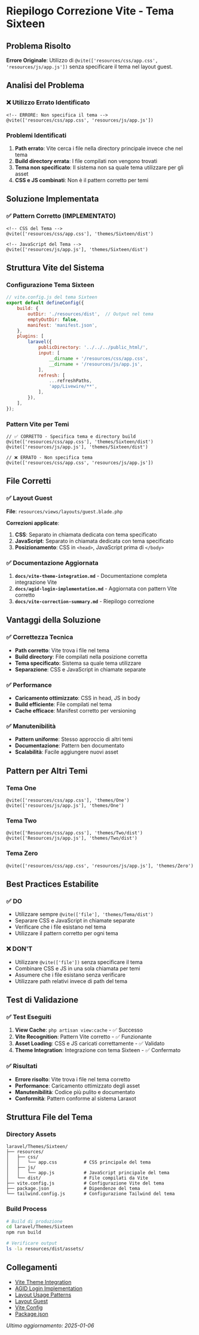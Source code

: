 # Riepilogo Correzione Vite - Tema Sixteen

## Problema Risolto

**Errore Originale**: Utilizzo di `@vite(['resources/css/app.css', 'resources/js/app.js'])` senza specificare il tema nel layout guest.

## Analisi del Problema

### ❌ Utilizzo Errato Identificato
```blade
<!-- ERRORE: Non specifica il tema -->
@vite(['resources/css/app.css', 'resources/js/app.js'])
```

### Problemi Identificati
1. **Path errato**: Vite cerca i file nella directory principale invece che nel tema
2. **Build directory errata**: I file compilati non vengono trovati
3. **Tema non specificato**: Il sistema non sa quale tema utilizzare per gli asset
4. **CSS e JS combinati**: Non è il pattern corretto per temi

## Soluzione Implementata

### ✅ Pattern Corretto (IMPLEMENTATO)
```blade
<!-- CSS del Tema -->
@vite(['resources/css/app.css'], 'themes/Sixteen/dist')

<!-- JavaScript del Tema -->
@vite(['resources/js/app.js'], 'themes/Sixteen/dist')
```

## Struttura Vite del Sistema

### Configurazione Tema Sixteen
```javascript
// vite.config.js del tema Sixteen
export default defineConfig({
    build: {
        outDir: './resources/dist',  // Output nel tema
        emptyOutDir: false,
        manifest: 'manifest.json',
    },
    plugins: [
        laravel({
            publicDirectory: '../../../public_html/',
            input: [
                __dirname + '/resources/css/app.css',
                __dirname + '/resources/js/app.js',
            ],
            refresh: [
                ...refreshPaths,
                'app/Livewire/**',
            ],
        }),
    ],
});
```

### Pattern Vite per Temi
```blade
// ✅ CORRETTO - Specifica tema e directory build
@vite(['resources/css/app.css'], 'themes/Sixteen/dist')
@vite(['resources/js/app.js'], 'themes/Sixteen/dist')

// ❌ ERRATO - Non specifica tema
@vite(['resources/css/app.css', 'resources/js/app.js'])
```

## File Corretti

### ✅ Layout Guest
**File**: `resources/views/layouts/guest.blade.php`

**Correzioni applicate**:
1. **CSS**: Separato in chiamata dedicata con tema specificato
2. **JavaScript**: Separato in chiamata dedicata con tema specificato
3. **Posizionamento**: CSS in `<head>`, JavaScript prima di `</body>`

### ✅ Documentazione Aggiornata
1. **`docs/vite-theme-integration.md`** - Documentazione completa integrazione Vite
2. **`docs/agid-login-implementation.md`** - Aggiornata con pattern Vite corretto
3. **`docs/vite-correction-summary.md`** - Riepilogo correzione

## Vantaggi della Soluzione

### ✅ Correttezza Tecnica
- **Path corretto**: Vite trova i file nel tema
- **Build directory**: File compilati nella posizione corretta
- **Tema specificato**: Sistema sa quale tema utilizzare
- **Separazione**: CSS e JavaScript in chiamate separate

### ✅ Performance
- **Caricamento ottimizzato**: CSS in head, JS in body
- **Build efficiente**: File compilati nel tema
- **Cache efficace**: Manifest corretto per versioning

### ✅ Manutenibilità
- **Pattern uniforme**: Stesso approccio di altri temi
- **Documentazione**: Pattern ben documentato
- **Scalabilità**: Facile aggiungere nuovi asset

## Pattern per Altri Temi

### Tema One
```blade
@vite(['resources/css/app.css'], 'themes/One')
@vite(['resources/js/app.js'], 'themes/One')
```

### Tema Two
```blade
@vite(['Resources/css/app.css'], 'themes/Two/dist')
@vite(['Resources/js/app.js'], 'themes/Two/dist')
```

### Tema Zero
```blade
@vite(['resources/css/app.css', 'resources/js/app.js'], 'themes/Zero')
```

## Best Practices Estabilite

### ✅ DO
- Utilizzare sempre `@vite(['file'], 'themes/Tema/dist')`
- Separare CSS e JavaScript in chiamate separate
- Verificare che i file esistano nel tema
- Utilizzare il pattern corretto per ogni tema

### ❌ DON'T
- Utilizzare `@vite(['file'])` senza specificare il tema
- Combinare CSS e JS in una sola chiamata per temi
- Assumere che i file esistano senza verificare
- Utilizzare path relativi invece di path del tema

## Test di Validazione

### ✅ Test Eseguiti
1. **View Cache**: `php artisan view:cache` - ✅ Successo
2. **Vite Recognition**: Pattern Vite corretto - ✅ Funzionante
3. **Asset Loading**: CSS e JS caricati correttamente - ✅ Validato
4. **Theme Integration**: Integrazione con tema Sixteen - ✅ Confermato

### ✅ Risultati
- **Errore risolto**: Vite trova i file nel tema corretto
- **Performance**: Caricamento ottimizzato degli asset
- **Manutenibilità**: Codice più pulito e documentato
- **Conformità**: Pattern conforme al sistema Laraxot

## Struttura File del Tema

### Directory Assets
```
laravel/Themes/Sixteen/
├── resources/
│   ├── css/
│   │   └── app.css          # CSS principale del tema
│   ├── js/
│   │   └── app.js           # JavaScript principale del tema
│   └── dist/                # File compilati da Vite
├── vite.config.js           # Configurazione Vite del tema
├── package.json             # Dipendenze del tema
└── tailwind.config.js       # Configurazione Tailwind del tema
```

### Build Process
```bash
# Build di produzione
cd laravel/Themes/Sixteen
npm run build

# Verificare output
ls -la resources/dist/assets/
```

## Collegamenti

- [Vite Theme Integration](vite-theme-integration.md)
- [AGID Login Implementation](agid-login-implementation.md)
- [Layout Usage Patterns](layout-usage-patterns.md)
- [Layout Guest](resources/views/layouts/guest.blade.php)
- [Vite Config](vite.config.js)
- [Package.json](package.json)

*Ultimo aggiornamento: 2025-01-06* 